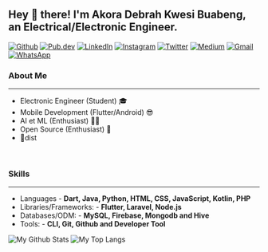 ## Hey 👋 there! I'm Akora Debrah Kwesi Buabeng, an Electrical/Electronic Engineer. ##

[![Github](https://img.shields.io/badge/-Github-000?style=flat-square&logo=Github&logoColor=white)](https://github.com/Akora-IngDKB)
[![Pub.dev](https://img.shields.io/badge/-Pub.dev-000?style=flat-square&logo=dart&color=blue)](https://pub.dev/publishers/akora-ingdkb.me/packages)
[![LinkedIn](https://img.shields.io/badge/-LinkedIn-blue?style=flat-square&logo=Linkedin&logoColor=white)](https://www.linkedin.com/in/kwesi-buabeng-debrah/)
[![Instagram](https://img.shields.io/badge/-Instagram-c13584?style=flat-square&labelColor=c13584&logo=instagram&logoColor=white)](https://www.instagram.com/akora_ingdkb/)
[![Twitter](https://img.shields.io/badge/-Twitter-1ca0f1?style=flat-square&labelColor=1ca0f1&logo=twitter&logoColor=white&link=https://twitter.com/Akora_IngDKB)](https://twitter.com/Akora_IngDKB)
[![Medium](https://img.shields.io/badge/-Medium-03a57a?style=flat-square&labelColor=000000&color=black&logo=Medium&link=https://medium.com/@debrahkwesibuabeng2)](https://medium.com/@debrahkwesibuabeng2)
[![Gmail](https://img.shields.io/badge/-Gmail-c14438?style=flat-square&logo=Gmail&logoColor=white)](mailto:akoraingdkb@gmail.com)
[![WhatsApp](https://img.shields.io/badge/WHATSAPP-%2325D366.svg?&style=flat-square&logo=whatsapp&logoColor=white)](https://wa.link/l79tfa)
<br>

### About Me ###
----------------------------------------------------------------------------------------------------------------------------
- Electronic Engineer (Student) 🎓
- Mobile Development (Flutter/Android) 😎
- AI et ML (Enthusiast) 🧘‍♂️
- Open Source (Enthusiast) 🤡
- 🎹dist  
<br>

### Skills ###
----------------------------------------------------------------------------------------------------------------------------
- Languages - **Dart, Java, Python, HTML, CSS,  JavaScript, Kotlin, PHP**
- Libraries/Frameworks: - **Flutter, Laravel, Node.js**
- Databases/ODM: - **MySQL, Firebase, Mongodb and Hive**
- Tools: - **CLI, Git, Github and Developer Tool**

![My Github Stats](https://github-readme-stats.vercel.app/api?username=Akora-IngDKB&count_private=true&show_icons=true&theme=radical)
![My Top Langs](https://github-readme-stats.vercel.app/api/top-langs/?username=Akora-IngDKB&hide=javascript)

